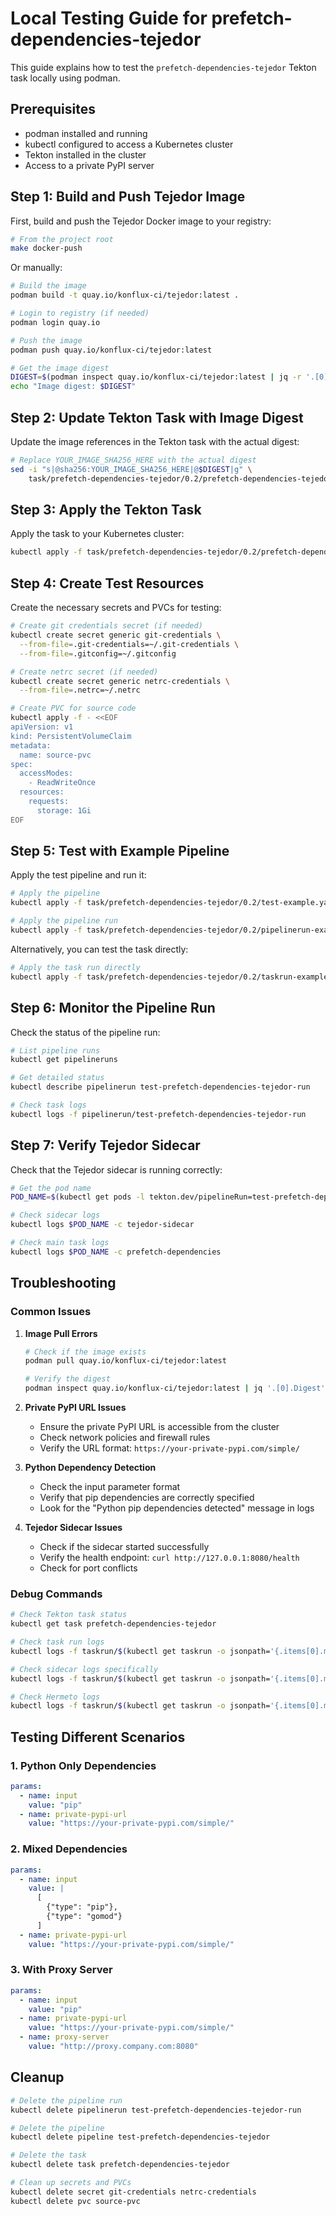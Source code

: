 # Local Testing Guide for prefetch-dependencies-tejedor

This guide explains how to test the `prefetch-dependencies-tejedor` Tekton task locally using podman.

## Prerequisites

- podman installed and running
- kubectl configured to access a Kubernetes cluster
- Tekton installed in the cluster
- Access to a private PyPI server

## Step 1: Build and Push Tejedor Image

First, build and push the Tejedor Docker image to your registry:

```bash
# From the project root
make docker-push
```

Or manually:

```bash
# Build the image
podman build -t quay.io/konflux-ci/tejedor:latest .

# Login to registry (if needed)
podman login quay.io

# Push the image
podman push quay.io/konflux-ci/tejedor:latest

# Get the image digest
DIGEST=$(podman inspect quay.io/konflux-ci/tejedor:latest | jq -r '.[0].Digest')
echo "Image digest: $DIGEST"
```

## Step 2: Update Tekton Task with Image Digest

Update the image references in the Tekton task with the actual digest:

```bash
# Replace YOUR_IMAGE_SHA256_HERE with the actual digest
sed -i "s|@sha256:YOUR_IMAGE_SHA256_HERE|@$DIGEST|g" \
    task/prefetch-dependencies-tejedor/0.2/prefetch-dependencies-tejedor.yaml
```

## Step 3: Apply the Tekton Task

Apply the task to your Kubernetes cluster:

```bash
kubectl apply -f task/prefetch-dependencies-tejedor/0.2/prefetch-dependencies-tejedor.yaml
```

## Step 4: Create Test Resources

Create the necessary secrets and PVCs for testing:

```bash
# Create git credentials secret (if needed)
kubectl create secret generic git-credentials \
  --from-file=.git-credentials=~/.git-credentials \
  --from-file=.gitconfig=~/.gitconfig

# Create netrc secret (if needed)
kubectl create secret generic netrc-credentials \
  --from-file=.netrc=~/.netrc

# Create PVC for source code
kubectl apply -f - <<EOF
apiVersion: v1
kind: PersistentVolumeClaim
metadata:
  name: source-pvc
spec:
  accessModes:
    - ReadWriteOnce
  resources:
    requests:
      storage: 1Gi
EOF
```

## Step 5: Test with Example Pipeline

Apply the test pipeline and run it:

```bash
# Apply the pipeline
kubectl apply -f task/prefetch-dependencies-tejedor/0.2/test-example.yaml

# Apply the pipeline run
kubectl apply -f task/prefetch-dependencies-tejedor/0.2/pipelinerun-example.yaml
```

Alternatively, you can test the task directly:

```bash
# Apply the task run directly
kubectl apply -f task/prefetch-dependencies-tejedor/0.2/taskrun-example.yaml
```

## Step 6: Monitor the Pipeline Run

Check the status of the pipeline run:

```bash
# List pipeline runs
kubectl get pipelineruns

# Get detailed status
kubectl describe pipelinerun test-prefetch-dependencies-tejedor-run

# Check task logs
kubectl logs -f pipelinerun/test-prefetch-dependencies-tejedor-run
```

## Step 7: Verify Tejedor Sidecar

Check that the Tejedor sidecar is running correctly:

```bash
# Get the pod name
POD_NAME=$(kubectl get pods -l tekton.dev/pipelineRun=test-prefetch-dependencies-tejedor-run -o jsonpath='{.items[0].metadata.name}')

# Check sidecar logs
kubectl logs $POD_NAME -c tejedor-sidecar

# Check main task logs
kubectl logs $POD_NAME -c prefetch-dependencies
```

## Troubleshooting

### Common Issues

1. **Image Pull Errors**
   ```bash
   # Check if the image exists
   podman pull quay.io/konflux-ci/tejedor:latest
   
   # Verify the digest
   podman inspect quay.io/konflux-ci/tejedor:latest | jq '.[0].Digest'
   ```

2. **Private PyPI URL Issues**
   - Ensure the private PyPI URL is accessible from the cluster
   - Check network policies and firewall rules
   - Verify the URL format: `https://your-private-pypi.com/simple/`

3. **Python Dependency Detection**
   - Check the input parameter format
   - Verify that pip dependencies are correctly specified
   - Look for the "Python pip dependencies detected" message in logs

4. **Tejedor Sidecar Issues**
   - Check if the sidecar started successfully
   - Verify the health endpoint: `curl http://127.0.0.1:8080/health`
   - Check for port conflicts

### Debug Commands

```bash
# Check Tekton task status
kubectl get task prefetch-dependencies-tejedor

# Check task run logs
kubectl logs -f taskrun/$(kubectl get taskrun -o jsonpath='{.items[0].metadata.name}')

# Check sidecar logs specifically
kubectl logs -f taskrun/$(kubectl get taskrun -o jsonpath='{.items[0].metadata.name}') -c tejedor-sidecar

# Check Hermeto logs
kubectl logs -f taskrun/$(kubectl get taskrun -o jsonpath='{.items[0].metadata.name}') -c prefetch-dependencies
```

## Testing Different Scenarios

### 1. Python Only Dependencies

```yaml
params:
  - name: input
    value: "pip"
  - name: private-pypi-url
    value: "https://your-private-pypi.com/simple/"
```

### 2. Mixed Dependencies

```yaml
params:
  - name: input
    value: |
      [
        {"type": "pip"},
        {"type": "gomod"}
      ]
  - name: private-pypi-url
    value: "https://your-private-pypi.com/simple/"
```

### 3. With Proxy Server

```yaml
params:
  - name: input
    value: "pip"
  - name: private-pypi-url
    value: "https://your-private-pypi.com/simple/"
  - name: proxy-server
    value: "http://proxy.company.com:8080"
```

## Cleanup

```bash
# Delete the pipeline run
kubectl delete pipelinerun test-prefetch-dependencies-tejedor-run

# Delete the pipeline
kubectl delete pipeline test-prefetch-dependencies-tejedor

# Delete the task
kubectl delete task prefetch-dependencies-tejedor

# Clean up secrets and PVCs
kubectl delete secret git-credentials netrc-credentials
kubectl delete pvc source-pvc
``` 